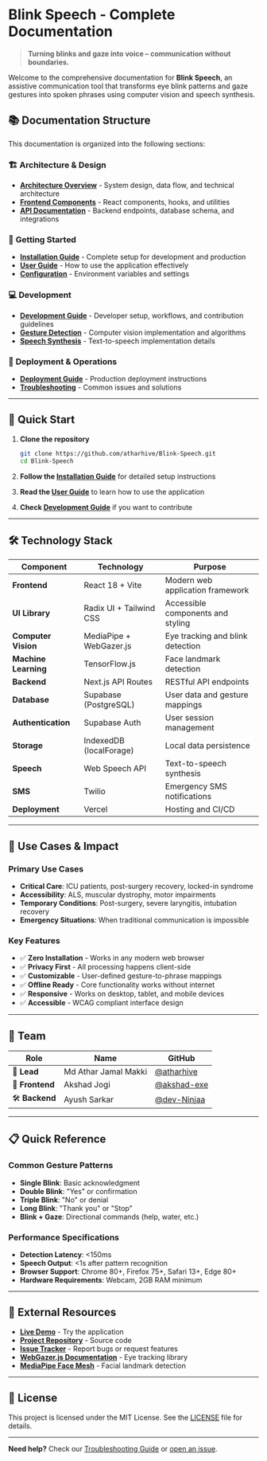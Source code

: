 # Blink Speech - Complete Documentation

> **Turning blinks and gaze into voice – communication without boundaries.**

Welcome to the comprehensive documentation for **Blink Speech**, an assistive communication tool that transforms eye blink patterns and gaze gestures into spoken phrases using computer vision and speech synthesis.

## 📚 Documentation Structure

This documentation is organized into the following sections:

### 🏗️ **Architecture & Design**
- [**Architecture Overview**](./architecture.md) - System design, data flow, and technical architecture
- [**Frontend Components**](./frontend-components.md) - React components, hooks, and utilities
- [**API Documentation**](./api-documentation.md) - Backend endpoints, database schema, and integrations

### 🚀 **Getting Started**
- [**Installation Guide**](./installation.md) - Complete setup for development and production
- [**User Guide**](./user-guide.md) - How to use the application effectively
- [**Configuration**](./configuration.md) - Environment variables and settings

### 💻 **Development**
- [**Development Guide**](./development-guide.md) - Developer setup, workflows, and contribution guidelines
- [**Gesture Detection**](./gesture-detection.md) - Computer vision implementation and algorithms
- [**Speech Synthesis**](./speech-synthesis.md) - Text-to-speech implementation details

### 🚀 **Deployment & Operations**
- [**Deployment Guide**](./deployment.md) - Production deployment instructions
- [**Troubleshooting**](./troubleshooting.md) - Common issues and solutions

---

## 🎯 Quick Start

1. **Clone the repository**
   ```bash
   git clone https://github.com/atharhive/Blink-Speech.git
   cd Blink-Speech
   ```

2. **Follow the [Installation Guide](./installation.md)** for detailed setup instructions

3. **Read the [User Guide](./user-guide.md)** to learn how to use the application

4. **Check [Development Guide](./development-guide.md)** if you want to contribute

---

## 🛠️ Technology Stack

| Component | Technology | Purpose |
|-----------|------------|---------|
| **Frontend** | React 18 + Vite | Modern web application framework |
| **UI Library** | Radix UI + Tailwind CSS | Accessible components and styling |
| **Computer Vision** | MediaPipe + WebGazer.js | Eye tracking and blink detection |
| **Machine Learning** | TensorFlow.js | Face landmark detection |
| **Backend** | Next.js API Routes | RESTful API endpoints |
| **Database** | Supabase (PostgreSQL) | User data and gesture mappings |
| **Authentication** | Supabase Auth | User session management |
| **Storage** | IndexedDB (localForage) | Local data persistence |
| **Speech** | Web Speech API | Text-to-speech synthesis |
| **SMS** | Twilio | Emergency SMS notifications |
| **Deployment** | Vercel | Hosting and CI/CD |

---

## 🏥 Use Cases & Impact

### Primary Use Cases
- **Critical Care**: ICU patients, post-surgery recovery, locked-in syndrome
- **Accessibility**: ALS, muscular dystrophy, motor impairments
- **Temporary Conditions**: Post-surgery, severe laryngitis, intubation recovery
- **Emergency Situations**: When traditional communication is impossible

### Key Features
- ✅ **Zero Installation** - Works in any modern web browser
- ✅ **Privacy First** - All processing happens client-side
- ✅ **Customizable** - User-defined gesture-to-phrase mappings
- ✅ **Offline Ready** - Core functionality works without internet
- ✅ **Responsive** - Works on desktop, tablet, and mobile devices
- ✅ **Accessible** - WCAG compliant interface design

---

## 🤝 Team

| Role | Name | GitHub |
|------|------|---------|
| 🧠 **Lead** | Md Athar Jamal Makki | [@atharhive](https://github.com/atharhive) |
| 🎨 **Frontend** | Akshad Jogi | [@akshad-exe](https://github.com/akshad-exe) |
| 🛠 **Backend** | Ayush Sarkar | [@dev-Ninjaa](https://github.com/dev-Ninjaa) |

---

## 📋 Quick Reference

### Common Gesture Patterns
- **Single Blink**: Basic acknowledgment
- **Double Blink**: "Yes" or confirmation
- **Triple Blink**: "No" or denial
- **Long Blink**: "Thank you" or "Stop"
- **Blink + Gaze**: Directional commands (help, water, etc.)

### Performance Specifications
- **Detection Latency**: <150ms
- **Speech Output**: <1s after pattern recognition
- **Browser Support**: Chrome 80+, Firefox 75+, Safari 13+, Edge 80+
- **Hardware Requirements**: Webcam, 2GB RAM minimum

---

## 🔗 External Resources

- [**Live Demo**](https://blink-speech.vercel.app) - Try the application
- [**Project Repository**](https://github.com/atharhive/Blink-Speech) - Source code
- [**Issue Tracker**](https://github.com/atharhive/Blink-Speech/issues) - Report bugs or request features
- [**WebGazer.js Documentation**](https://webgazer.cs.brown.edu/) - Eye tracking library
- [**MediaPipe Face Mesh**](https://google.github.io/mediapipe/solutions/face_mesh.html) - Facial landmark detection

---

## 📄 License

This project is licensed under the MIT License. See the [LICENSE](../LICENSE) file for details.

---

**Need help?** Check our [Troubleshooting Guide](./troubleshooting.md) or [open an issue](https://github.com/atharhive/Blink-Speech/issues/new).
